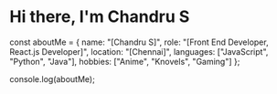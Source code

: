 # Hi there, I'm Chandru S 
const aboutMe = {
  name: "[Chandru S]",
  role: "[Front End Developer, React.js Developer]",
  location: "[Chennai]",
  languages: ["JavaScript", "Python", "Java"],
  hobbies: ["Anime", "Knovels", "Gaming"]
};

console.log(aboutMe);
